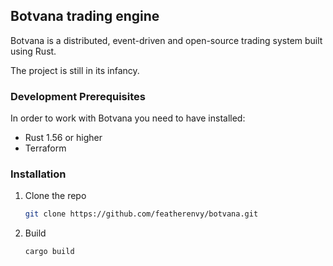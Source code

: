 ## Botvana trading engine

Botvana is a distributed, event-driven and open-source trading system built using Rust.

The project is still in its infancy.

### Development Prerequisites

In order to work with Botvana you need to have installed:

-   Rust 1.56 or higher
-   Terraform

### Installation

1.  Clone the repo
    ```sh
    git clone https://github.com/featherenvy/botvana.git
    ```
2.  Build
    ```sh
    cargo build
    ```
